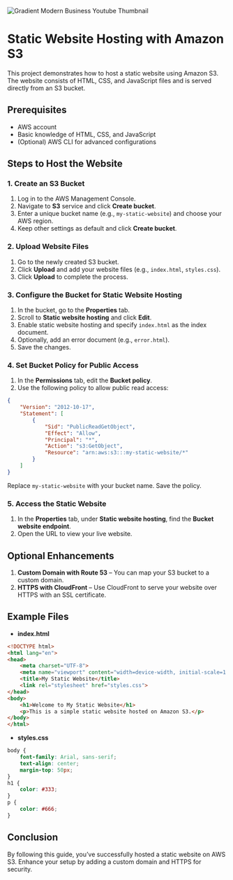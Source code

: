 ![Gradient Modern Business Youtube Thumbnail](https://github.com/user-attachments/assets/0b74d2fa-196f-457d-b220-ccab22f7f113)

# Static Website Hosting with Amazon S3

This project demonstrates how to host a static website using Amazon S3. The website consists of HTML, CSS, and JavaScript files and is served directly from an S3 bucket.

## Prerequisites
- AWS account
- Basic knowledge of HTML, CSS, and JavaScript
- (Optional) AWS CLI for advanced configurations

## Steps to Host the Website

### 1. Create an S3 Bucket
1. Log in to the AWS Management Console.
2. Navigate to **S3** service and click **Create bucket**.
3. Enter a unique bucket name (e.g., `my-static-website`) and choose your AWS region.
4. Keep other settings as default and click **Create bucket**.

### 2. Upload Website Files
1. Go to the newly created S3 bucket.
2. Click **Upload** and add your website files (e.g., `index.html`, `styles.css`).
3. Click **Upload** to complete the process.

### 3. Configure the Bucket for Static Website Hosting
1. In the bucket, go to the **Properties** tab.
2. Scroll to **Static website hosting** and click **Edit**.
3. Enable static website hosting and specify `index.html` as the index document.
4. Optionally, add an error document (e.g., `error.html`).
5. Save the changes.

### 4. Set Bucket Policy for Public Access
1. In the **Permissions** tab, edit the **Bucket policy**.
2. Use the following policy to allow public read access:
```json
{
    "Version": "2012-10-17",
    "Statement": [
        {
            "Sid": "PublicReadGetObject",
            "Effect": "Allow",
            "Principal": "*",
            "Action": "s3:GetObject",
            "Resource": "arn:aws:s3:::my-static-website/*"
        }
    ]
}
```
Replace `my-static-website` with your bucket name. Save the policy.

### 5. Access the Static Website
1. In the **Properties** tab, under **Static website hosting**, find the **Bucket website endpoint**.
2. Open the URL to view your live website.

## Optional Enhancements
1. **Custom Domain with Route 53** – You can map your S3 bucket to a custom domain.
2. **HTTPS with CloudFront** – Use CloudFront to serve your website over HTTPS with an SSL certificate.

## Example Files
- **index.html**
```html
<!DOCTYPE html>
<html lang="en">
<head>
    <meta charset="UTF-8">
    <meta name="viewport" content="width=device-width, initial-scale=1.0">
    <title>My Static Website</title>
    <link rel="stylesheet" href="styles.css">
</head>
<body>
    <h1>Welcome to My Static Website</h1>
    <p>This is a simple static website hosted on Amazon S3.</p>
</body>
</html>
```

- **styles.css**
```css
body {
    font-family: Arial, sans-serif;
    text-align: center;
    margin-top: 50px;
}
h1 {
    color: #333;
}
p {
    color: #666;
}
```

## Conclusion
By following this guide, you’ve successfully hosted a static website on AWS S3. Enhance your setup by adding a custom domain and HTTPS for security.
